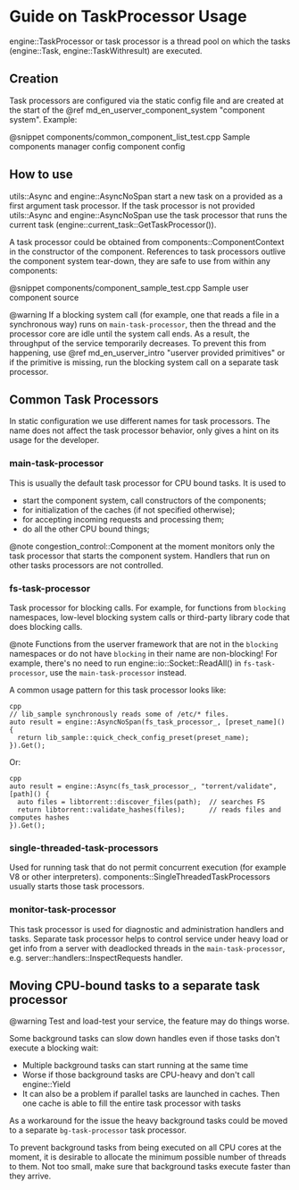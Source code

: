 # Guide on TaskProcessor Usage

engine::TaskProcessor or task processor is a thread pool on which the tasks
(engine::Task, engine::TaskWithresult) are executed.


## Creation

Task processors are configured via the static config file and are created at
the start of the @ref md_en_userver_component_system "component system". Example:

@snippet components/common_component_list_test.cpp  Sample components manager config component config


## How to use

utils::Async and engine::AsyncNoSpan start a new task on a provided as a
first argument task processor. If the task processor is not provided
utils::Async and engine::AsyncNoSpan use the task processor that
runs the current task (engine::current_task::GetTaskProcessor()). 

A task processor could be obtained from components::ComponentContext in the
constructor of the component. References to task processors outlive the
component system tear-down, they are safe to use from within any components:

@snippet components/component_sample_test.cpp  Sample user component source

@warning If a blocking system call (for example, one that reads
a file in a synchronous way) runs on `main-task-processor`, then the thread
and the processor core are idle until the system call ends. As a result, the
throughput of the service temporarily decreases. To prevent this from
happening, use @ref md_en_userver_intro "userver provided primitives" or
if the primitive is missing, run the blocking system call on a separate task
processor.


## Common Task Processors

In static configuration we use different names for task processors. The name
does not affect the task processor behavior, only gives a hint on its usage
for the developer.


### main-task-processor

This is usually the default task processor for CPU bound tasks. It is used to
* start the component system, call constructors of the components;
* for initialization of the caches (if not specified otherwise);
* for accepting incoming requests and processing them;
* do all the other CPU bound things;

@note congestion_control::Component at the moment monitors only the
task processor that starts the component system. Handlers that run on other
tasks processors are not controlled.


### fs-task-processor

Task processor for blocking calls. For example, for functions from
`blocking` namespaces, low-level blocking system calls or third-party library
code that does blocking calls.

@note Functions from the userver framework that are not in the
`blocking` namespaces or do not have `blocking` in their name are non-blocking!
For example, there's no need to run
engine::io::Socket::ReadAll() in `fs-task-processor`, use the
`main-task-processor` instead.

A common usage pattern for this task processor looks like:

```
cpp
// lib_sample synchronously reads some of /etc/* files.
auto result = engine::AsyncNoSpan(fs_task_processor_, [preset_name]() {
  return lib_sample::quick_check_config_preset(preset_name);
}).Get();
```

Or:
```
cpp
auto result = engine::Async(fs_task_processor_, "torrent/validate", [path]() {
  auto files = libtorrent::discover_files(path);  // searches FS
  return libtorrent::validate_hashes(files);      // reads files and computes hashes
}).Get();
```


### single-threaded-task-processors

Used for running task that do not permit concurrent execution
(for example V8 or other interpreters).
components::SingleThreadedTaskProcessors usually
starts those task processors.


### monitor-task-processor

This task processor is used for diagnostic and administration handlers and
tasks. Separate task processor helps to control service under
heavy load or get info from a server with deadlocked threads
in the `main-task-processor`, e.g. server::handlers::InspectRequests handler.


## Moving CPU-bound tasks to a separate task processor

@warning Test and load-test your service, the feature may do things worse.

Some background tasks can slow down handles even if those tasks don't execute
a blocking wait:

* Multiple background tasks can start running at the same time
* Worse if those background tasks are CPU-heavy and don't call engine::Yield
* It can also be a problem if parallel tasks are launched in caches. Then one
  cache is able to fill the entire task processor with tasks

As a workaround for the issue the heavy background tasks could be moved to a
separate `bg-task-processor` task processor.

To prevent background tasks from being executed on all CPU cores at the moment,
it is desirable to allocate the minimum possible number of threads to them. Not
too small, make sure that background tasks execute faster than they arrive.

